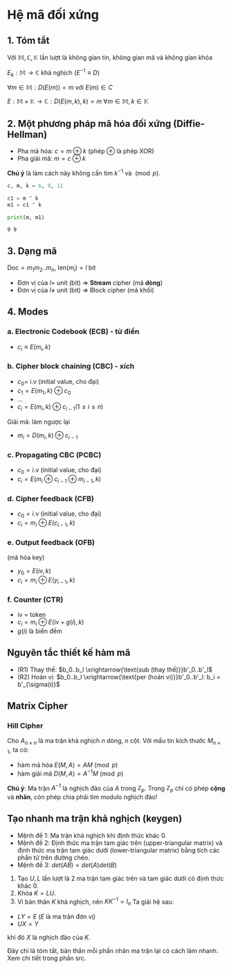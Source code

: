 # Hệ mã đối xứng

## 1. Tóm tắt
Với $\mathbb{M}, \mathbb{C}, \mathbb{K}$ lần lượt là không gian tin, không gian mã và không gian khóa

$E_k : \mathbb{M} \rightarrow \mathbb{C}$ khả nghịch $(E^{-1} \equiv D)$

$\forall m \in \mathbb{M}: D(E(m)) = m$ với $E(m) \in C$

$E: \mathbb{M} \times \mathbb{K} \rightarrow \mathbb{C} : D(E(m, k), k) = m\ \forall m \in \mathbb{M}, k \in \mathbb{K}$

## 2. Một phương pháp mã hóa đối xứng (Diffie-Hellman)
- Pha mã hóa: $c = m \oplus k$ (phép $\oplus$ là phép XOR)
- Pha giải mã: $m = c \oplus k$

**Chú ý** là làm cách này không cần tìm $k^{-1}$ và $\pmod p$.


```python
c, m, k = 6, 9, 11

c1 = m ^ k
m1 = c1 ^ k

print(m, m1)
```

    9 9
    

## 3. Dạng mã
$\text{Doc} = m_1m_2..m_n$, $\text{len}(m_i) = l$ bit

- Đơn vị của $l =$ unit (bit) => **Stream** cipher (mã **dòng**)
- Đơn vị của $l \neq$ unit (bit) => Block cipher (mã khối)

## 4. Modes

### a. Electronic Codebook (ECB) - từ điển
- $c_i \equiv E(m_i, k)$

### b. Cipher block chaining (CBC) - xích
- $c_0 =$ i.v (initial value, cho đại)
- $c_1 = E(m_1, k) \oplus c_0$
- ...
- $c_i = E(m_i, k) \oplus c_{i - 1} (1 \leq i \leq n)$

Giải mã: làm ngược lại
- $m_i = D(m_i, k) \oplus c_{i - 1}$

### c. Propagating CBC (PCBC)
- $c_0 = \text{i.v}$ (initial value, cho đại)
- $c_i = E(m_i \oplus c_{i - 1} \oplus m_{i - 1}, k)$

### d. Cipher feedback (CFB)
- $c_0 = \text{i.v}$ (initial value, cho đại)
- $c_i = m_i \oplus E(c_{i - 1}, k)$

### e. Output feedback (OFB)
(mã hóa key)
- $y_0 = E(\text{iv}, k)$
- $c_i = m_i \oplus E(y_{i - 1}, k)$

### f. Counter (CTR)
- iv = token
- $c_i = m_i \oplus E(\text{iv} + g(i), k)$
- $g(i)$ là biến đếm

## Nguyên tắc thiết kế hàm mã

- (R1) Thay thế: $b_0..b_l \xrightarrow{\text{sub (thay thế)}}b'_0..b'_l$
- (R2) Hoán vị: <span>$b_0..b_l \xrightarrow{\text{per (hoán vị)}}b'_0..b'_l: b_i = b'_{\sigma(i)}$</span>

## Matrix Cipher
### Hill Cipher

Cho $A_{n\times n}$ là ma trận khả nghịch $n$ dòng, $n$ cột. Với mẩu tin kích thước $M_{n\times 1}$, ta có:
- hàm mã hóa $E(M, A) = AM \pmod p$
- hàm giải mã $D(M, A) = A^{-1}M \pmod p$

**Chú ý**: Ma trận $A^{-1}$ là nghịch đảo của $A$ trong $\mathbb{Z}_p$. Trong $\mathbb{Z}_p$ chỉ có phép **cộng** và **nhân**, còn phép chia phải tìm modulo nghịch đảo!

## Tạo nhanh ma trận khả nghịch (keygen)
- Mệnh đề 1: Ma trận khả nghịch khi định thức khác 0.
- Mệnh đề 2: Định thức ma trận tam giác trên (upper-triangular matrix) và định thức ma trận tam giác dưới (lower-triangular matrix) bằng tích các phần tử trên đường chéo.
- Mệnh đề 3: $det(AB) = det(A)det(B)$

1. Tạo $U, L$ lần lượt là 2 ma trận tam giác trên và tam giác dưới có định thức khác 0.
2. Khóa $K = LU$.
3. Vì bản thân $K$ khả nghịch, nên $KK^{-1} = I_n$ Ta giải hệ sau:
- $LY = E$ ($E$ là ma trận đơn vị)
- $UX = Y$

khi đó $X$ là nghịch đảo của $K$.

Đây chỉ là tóm tắt, bản thân mỗi phần nhân ma trận lại có cách làm nhanh. Xem chi tiết trong phần src.

